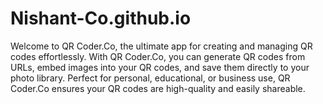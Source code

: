 # Nishant-Co.github.io
Welcome to QR Coder.Co, the ultimate app for creating and managing QR codes effortlessly. With QR Coder.Co, you can generate QR codes from URLs, embed images into your QR codes, and save them directly to your photo library. Perfect for personal, educational, or business use, QR Coder.Co ensures your QR codes are high-quality and easily shareable.
